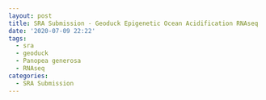 ```yaml
---
layout: post
title: SRA Submission - Geoduck Epigenetic Ocean Acidification RNAseq
date: '2020-07-09 22:22'
tags:
  - sra
  - geoduck
  - Panopea generosa
  - RNAseq
categories:
  - SRA Submission
---
```

